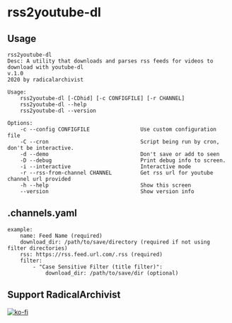 # rss2youtube-dl

## Usage
    rss2youtube-dl
    Desc: A utility that downloads and parses rss feeds for videos to download with youtube-dl
    v.1.0
    2020 by radicalarchivist

    Usage:
        rss2youtube-dl [-CDhid] [-c CONFIGFILE] [-r CHANNEL]
        rss2youtube-dl --help
        rss2youtube-dl --version

    Options:
        -c --config CONFIGFILE                Use custom configuration file             
        -C --cron                             Script being run by cron, don't be interactive.
        -d --demo                             Don't save or add to seen
        -D --debug                            Print debug info to screen.
        -i --interactive                      Interactive mode
        -r --rss-from-channel CHANNEL         Get rss url for youtube channel url provided
        -h --help                             Show this screen
        --version                             Show version info

## .channels.yaml
    example:
        name: Feed Name (required)
        download_dir: /path/to/save/directory (required if not using filter directories)
        rss: https://rss.feed.url.com/.rss (required)
        filter: 
            - "Case Sensitive Filter (title filter)":
                download_dir: /path/to/save/dir (optional)

## Support RadicalArchivist
[![ko-fi](https://ko-fi.com/img/githubbutton_sm.svg)](https://ko-fi.com/N4N53F7TD)